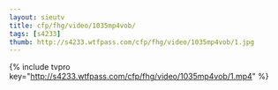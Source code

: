```yaml
--- 
layout: sieutv
title: cfp/fhg/video/1035mp4vob/
tags: [s4233]
thumb: http://s4233.wtfpass.com/cfp/fhg/video/1035mp4vob/1.jpg
---
```

{% include tvpro key="http://s4233.wtfpass.com/cfp/fhg/video/1035mp4vob/1.mp4" %} 
